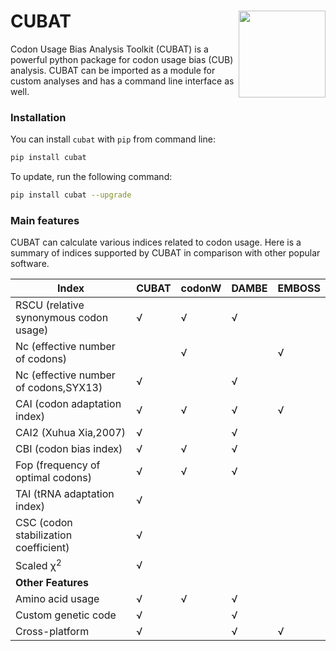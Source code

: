 
# CUBAT <img src='docs/mstile-150x150.png' align="right" height="139" />

Codon Usage Bias Analysis Toolkit (CUBAT) is a powerful python package for codon usage bias (CUB) analysis. CUBAT can be imported as a module for custom analyses and has a command line interface as well.

### Installation

You can install `cubat` with `pip` from command line:

```bash
pip install cubat
```

To update, run the following command:

```bash
pip install cubat --upgrade
```

### Main features
CUBAT can calculate various indices related to codon usage. Here is a summary of indices supported by CUBAT in comparison with other popular software.

|  Index                                 | CUBAT | codonW | DAMBE | EMBOSS |
| -------------------------------------  | ----- | ------ | ----- | ------ |
| RSCU (relative synonymous codon usage) | √     | √      | √     |        |
| Nc (effective number of codons)        |       | √      |       | √      |
| Nc (effective number of codons,SYX13)  | √     |        | √     |        |
| CAI (codon adaptation index)           | √     | √      | √     | √      |
| CAI2 (Xuhua Xia,2007)                  | √     |        | √     |        |
| CBI (codon bias index)                 | √     | √      | √     |        |
| Fop (frequency of optimal codons)      | √     | √      | √     |        |
| TAI (tRNA adaptation index)            | √     |        |       |        |
| CSC (codon stabilization coefficient)  | √     |        |       |        |
| Scaled χ<sup>2<sup>                    | √     |        |       |        |
| **Other Features**                     |
| Amino acid usage                       | √     | √      | √     |        |
| Custom genetic code                    | √     |        | √     |        |
| Cross-platform                         | √     |        | √     | √      |
